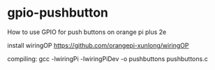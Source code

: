 # gpio-pushbutton
How to use GPIO for push buttons on orange pi plus 2e

install wiringOP
https://github.com/orangepi-xunlong/wiringOP

compiling:
gcc -lwiringPi -lwiringPiDev -o pushbuttons pushbuttons.c

